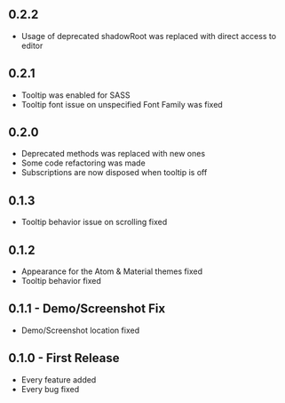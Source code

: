 ## 0.2.2
* Usage of deprecated shadowRoot was replaced with direct access to editor

## 0.2.1
* Tooltip was enabled for SASS
* Tooltip font issue on unspecified Font Family was fixed

## 0.2.0
* Deprecated methods was replaced with new ones
* Some code refactoring was made
* Subscriptions are now disposed when tooltip is off

## 0.1.3
* Tooltip behavior issue on scrolling fixed

## 0.1.2
* Appearance for the Atom & Material themes fixed
* Tooltip behavior fixed

## 0.1.1 - Demo/Screenshot Fix
* Demo/Screenshot location fixed

## 0.1.0 - First Release
* Every feature added
* Every bug fixed
